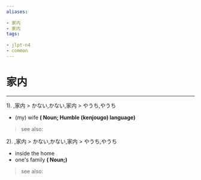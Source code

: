 ```yaml
---
aliases:
    
- 家内
- 家内
tags:
    
- jlpt-n4
- common
---
```


# 家内
---
1).
,家内 > かない,かない,家内 > やうち,やうち

- (my) wife
**( Noun; Humble (kenjougo) language)**
> see also: 
            
2).
,家内 > かない,かない,家内 > やうち,やうち

- inside the home
- one's family
**( Noun;)**
> see also: 
            